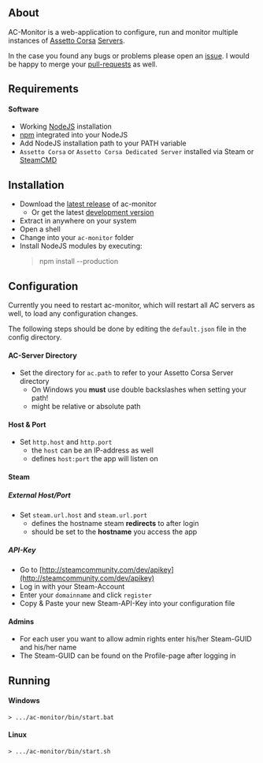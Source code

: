 ## About
AC-Monitor is a web-application to configure, run and monitor multiple 
instances of [Assetto Corsa](http://store.steampowered.com/app/244210) [Servers](https://steamdb.info/app/302550/).

In the case you found any bugs or problems please open an [issue](https://github.com/schmic/ac-monitor/issues).
I would be happy to merge your [pull-requests](https://help.github.com/articles/creating-a-pull-request) as well.

## Requirements
#### Software
 * Working [NodeJS](http://nodejs.org/download/) installation
 * [npm](https://www.npmjs.org/) integrated into your NodeJS
 * Add NodeJS installation path to your PATH variable
 * `Assetto Corsa` or `Assetto Corsa Dedicated Server` installed via Steam or [SteamCMD](https://developer.valvesoftware.com/wiki/SteamCMD)

## Installation
* Download the [latest release](https://github.com/schmic/ac-monitor/releases) of ac-monitor
    * Or get the latest [development version](https://github.com/schmic/ac-monitor/archive/master.zip)
* Extract in anywhere on your system
* Open a shell
* Change into your `ac-monitor` folder
* Install NodeJS modules by executing:
    > npm install --production

## Configuration

Currently you need to restart ac-monitor, which will restart all AC servers as well, to load any configuration changes.

The following steps should be done by editing the `default.json` file in the config directory.

#### AC-Server Directory
* Set the directory for `ac.path` to refer to your Assetto Corsa Server directory
    * On Windows you **must** use double backslashes when setting your path!
    * might be relative or absolute path
    
#### Host & Port
* Set `http.host` and `http.port`
    * the `host` can be an IP-address as well
    * defines `host:port` the app will listen on
     
#### Steam

##### External Host/Port
* Set `steam.url.host` and `steam.url.port` 
    * defines the hostname steam **redirects** to after login
    * should be set to the **hostname** you access the app

##### API-Key
* Go to [http://steamcommunity.com/dev/apikey](http://steamcommunity.com/dev/apikey)
* Log in with your Steam-Account
* Enter your `domainname` and click `register`
* Copy & Paste your new Steam-API-Key into your configuration file

#### Admins
* For each user you want to allow admin rights enter his/her Steam-GUID and his/her name
* The Steam-GUID can be found on the Profile-page after logging in

## Running

#### Windows
    > .../ac-monitor/bin/start.bat
    
#### Linux
    > .../ac-monitor/bin/start.sh
